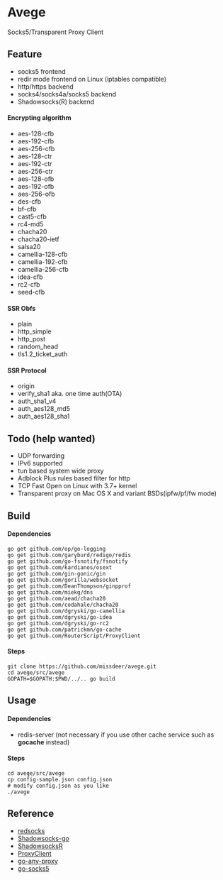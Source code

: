 # Avege

Socks5/Transparent Proxy Client

## Feature

* socks5 frontend
* redir mode frontend on Linux (iptables compatible)
* http/https backend
* socks4/socks4a/socks5 backend
* Shadowsocks(R) backend

#### Encrypting algorithm

* aes-128-cfb
* aes-192-cfb
* aes-256-cfb
* aes-128-ctr
* aes-192-ctr
* aes-256-ctr
* aes-128-ofb
* aes-192-ofb
* aes-256-ofb
* des-cfb
* bf-cfb
* cast5-cfb
* rc4-md5
* chacha20
* chacha20-ietf
* salsa20
* camellia-128-cfb
* camellia-192-cfb
* camellia-256-cfb
* idea-cfb
* rc2-cfb
* seed-cfb

#### SSR Obfs

* plain
* http_simple
* http_post
* random_head
* tls1.2_ticket_auth

#### SSR Protocol

* origin
* verify_sha1 aka. one time auth(OTA)
* auth_sha1_v4
* auth_aes128_md5
* auth_aes128_sha1

## Todo (help wanted)

* UDP forwarding
* IPv6 supported
* tun based system wide proxy
* Adblock Plus rules based filter for http
* TCP Fast Open on Linux with 3.7+ kernel
* Transparent proxy on Mac OS X and variant BSDs(ipfw/pf/fw mode)

## Build

#### Dependencies

```shell
go get github.com/op/go-logging
go get github.com/garyburd/redigo/redis
go get github.com/go-fsnotify/fsnotify
go get github.com/kardianos/osext
go get github.com/gin-gonic/gin
go get github.com/gorilla/websocket
go get github.com/DeanThompson/ginpprof
go get github.com/miekg/dns
go get github.com/aead/chacha20
go get github.com/codahale/chacha20
go get github.com/dgryski/go-camellia
go get github.com/dgryski/go-idea
go get github.com/dgryski/go-rc2
go get github.com/patrickmn/go-cache
go get github.com/RouterScript/ProxyClient
```

#### Steps

```shell
git clone https://github.com/missdeer/avege.git
cd avege/src/avege
GOPATH=$GOPATH:$PWD/../.. go build 
```

## Usage

#### Dependencies

* redis-server (not necessary if you use other cache service such as **gocache** instead)

#### Steps

```shell
cd avege/src/avege
cp config-sample.json config.json
# modify config.json as you like
./avege
```

## Reference

* [redsocks](https://github.com/darkk/redsocks)
* [Shadowsocks-go](https://github.com/shadowsocks/shadowsocks-go)
* [ShadowsocksR](https://github.com/breakwa11/shadowsocks-csharp)
* [ProxyClient](https://github.com/GameXG/ProxyClient)
* [go-any-proxy](https://github.com/freskog/go-any-proxy)
* [go-socks5](https://github.com/armon/go-socks5)

